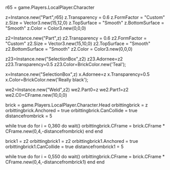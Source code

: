 r65 = game.Players.LocalPlayer.Character

z=Instance.new("Part",r65)
z.Transparency = 0.6
z.FormFactor = "Custom"
z.Size = Vector3.new(15,12,0)
z.TopSurface = "Smooth"
z.BottomSurface = "Smooth"
z.Color = Color3.new(0,0,0)

z2=Instance.new("Part",z)
z2.Transparency = 0.6
z2.FormFactor = "Custom"
z2.Size = Vector3.new(15,10,0)
z2.TopSurface = "Smooth"
z2.BottomSurface = "Smooth"
z2.Color = Color3.new(0,0,0)

z23=Instance.new("SelectionBox",z2)
z23.Adornee=z2
z23.Transparency=0.5
z23.Color=BrickColor.new('Teal');

x=Instance.new("SelectionBox",z)
x.Adornee=z
x.Transparency=0.5
x.Color=BrickColor.new('Really black');

we2=Instance.new("Weld",z2)
we2.Part0=z
we2.Part1=z2
we2.C0=CFrame.new(10,0,0)


brick = game.Players.LocalPlayer.Character.Head
orbittingbrick = z
orbittingbrick.Anchored = true
orbittingbrick.CanCollide = true
distancefrombrick = 5

while true do 
for i = 0,360 do
wait()
orbittingbrick.CFrame = brick.CFrame * CFrame.new(0,4,-distancefrombrick)
end
end






brick1 = z2
orbittingbrick1 = z2
orbittingbrick1.Anchored = true
orbittingbrick1.CanCollide = true
distancefrombrick1 = 5

while true do 
for i = 0,550 do
wait()
orbittingbrick.CFrame = brick.CFrame * CFrame.new(0,4,-distancefrombrick1)
end
end
